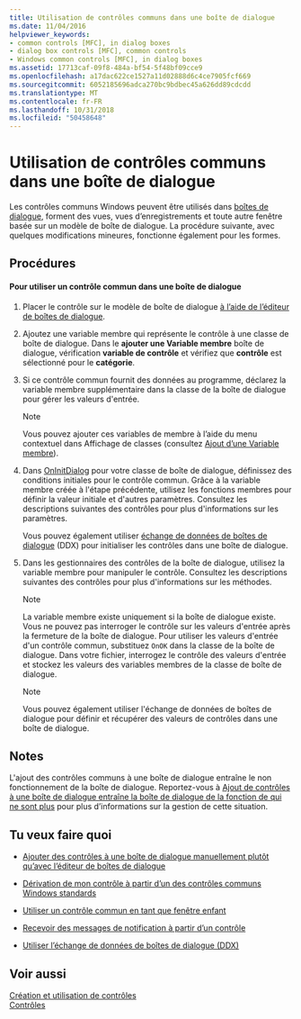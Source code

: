 ```yaml
---
title: Utilisation de contrôles communs dans une boîte de dialogue
ms.date: 11/04/2016
helpviewer_keywords:
- common controls [MFC], in dialog boxes
- dialog box controls [MFC], common controls
- Windows common controls [MFC], in dialog boxes
ms.assetid: 17713caf-09f8-484a-bf54-5f48bf09cce9
ms.openlocfilehash: a17dac622ce1527a11d02888d6c4ce7905fcf669
ms.sourcegitcommit: 6052185696adca270bc9bdbec45a626dd89cdcdd
ms.translationtype: MT
ms.contentlocale: fr-FR
ms.lasthandoff: 10/31/2018
ms.locfileid: "50458648"
---
```

# <a name="using-common-controls-in-a-dialog-box"></a>Utilisation de contrôles communs dans une boîte de dialogue

Les contrôles communs Windows peuvent être utilisés dans [boîtes de dialogue](../mfc/dialog-boxes.md), forment des vues, vues d’enregistrements et toute autre fenêtre basée sur un modèle de boîte de dialogue. La procédure suivante, avec quelques modifications mineures, fonctionne également pour les formes.

## <a name="procedures"></a>Procédures

#### <a name="to-use-a-common-control-in-a-dialog-box"></a>Pour utiliser un contrôle commun dans une boîte de dialogue

1. Placer le contrôle sur le modèle de boîte de dialogue [à l’aide de l’éditeur de boîtes de dialogue](../mfc/using-the-dialog-editor-to-add-controls.md).

1. Ajoutez une variable membre qui représente le contrôle à une classe de boîte de dialogue. Dans le **ajouter une Variable membre** boîte de dialogue, vérification **variable de contrôle** et vérifiez que **contrôle** est sélectionné pour le **catégorie**.

1. Si ce contrôle commun fournit des données au programme, déclarez la variable membre supplémentaire dans la classe de la boîte de dialogue pour gérer les valeurs d'entrée.

    > [!NOTE]
    >  Vous pouvez ajouter ces variables de membre à l’aide du menu contextuel dans Affichage de classes (consultez [Ajout d’une Variable membre](../ide/adding-a-member-variable-visual-cpp.md)).

1. Dans [OnInitDialog](../mfc/reference/cdialog-class.md#oninitdialog) pour votre classe de boîte de dialogue, définissez des conditions initiales pour le contrôle commun. Grâce à la variable membre créée à l'étape précédente, utilisez les fonctions membres pour définir la valeur initiale et d'autres paramètres. Consultez les descriptions suivantes des contrôles pour plus d'informations sur les paramètres.

   Vous pouvez également utiliser [échange de données de boîtes de dialogue](../mfc/dialog-data-exchange-and-validation.md) (DDX) pour initialiser les contrôles dans une boîte de dialogue.

1. Dans les gestionnaires des contrôles de la boîte de dialogue, utilisez la variable membre pour manipuler le contrôle. Consultez les descriptions suivantes des contrôles pour plus d'informations sur les méthodes.

    > [!NOTE]
    >  La variable membre existe uniquement si la boîte de dialogue existe. Vous ne pouvez pas interroger le contrôle sur les valeurs d'entrée après la fermeture de la boîte de dialogue. Pour utiliser les valeurs d'entrée d'un contrôle commun, substituez `OnOK` dans la classe de la boîte de dialogue. Dans votre fichier, interrogez le contrôle des valeurs d'entrée et stockez les valeurs des variables membres de la classe de boîte de dialogue.

    > [!NOTE]
    >  Vous pouvez également utiliser l'échange de données de boîtes de dialogue pour définir et récupérer des valeurs de contrôles dans une boîte de dialogue.

## <a name="remarks"></a>Notes

L'ajout des contrôles communs à une boîte de dialogue entraîne le non fonctionnement de la boîte de dialogue. Reportez-vous à [Ajout de contrôles à une boîte de dialogue entraîne la boîte de dialogue de la fonction de qui ne sont plus](../windows/adding-controls-to-a-dialog-causes-the-dialog-to-no-longer-function.md) pour plus d’informations sur la gestion de cette situation.

## <a name="what-do-you-want-to-do"></a>Tu veux faire quoi

- [Ajouter des contrôles à une boîte de dialogue manuellement plutôt qu’avec l’éditeur de boîtes de dialogue](../mfc/adding-controls-by-hand.md)

- [Dérivation de mon contrôle à partir d’un des contrôles communs Windows standards](../mfc/deriving-controls-from-a-standard-control.md)

- [Utiliser un contrôle commun en tant que fenêtre enfant](../mfc/using-a-common-control-as-a-child-window.md)

- [Recevoir des messages de notification à partir d’un contrôle](../mfc/receiving-notification-from-common-controls.md)

- [Utiliser l’échange de données de boîtes de dialogue (DDX)](../mfc/dialog-data-exchange-and-validation.md)

## <a name="see-also"></a>Voir aussi

[Création et utilisation de contrôles](../mfc/making-and-using-controls.md)<br/>
[Contrôles](../mfc/controls-mfc.md)


